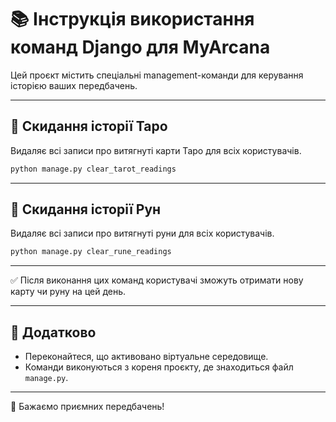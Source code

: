 # 📚 Інструкція використання команд Django для MyArcana

Цей проєкт містить спеціальні management-команди для керування історією ваших передбачень.

---

## 🔄 Скидання історії Таро

Видаляє всі записи про витягнуті карти Таро для всіх користувачів.

```bash
python manage.py clear_tarot_readings
```

---

## 🔄 Скидання історії Рун

Видаляє всі записи про витягнуті руни для всіх користувачів.

```bash
python manage.py clear_rune_readings
```

---

✅ Після виконання цих команд користувачі зможуть отримати нову карту чи руну на цей день.

---

## 📝 Додатково

- Переконайтеся, що активовано віртуальне середовище.
- Команди виконуються з кореня проєкту, де знаходиться файл `manage.py`.

---

🎴 Бажаємо приємних передбачень!
